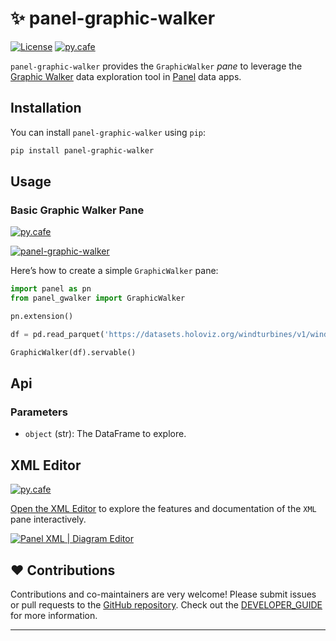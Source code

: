 # ✨ panel-graphic-walker

[![License](https://img.shields.io/badge/License-MIT%202.0-blue.svg)](https://opensource.org/licenses/MIT)
[![py.cafe](https://py.cafe/badge.svg)](https://py.cafe/philippjfr/panel-graphic-walker-basic)

`panel-graphic-walker` provides the `GraphicWalker` *pane* to leverage the [Graphic Walker](https://github.com/Kanaries/graphic-walker) data exploration tool in [Panel](https://panel.holoviz.org/) data apps.

## Installation

You can install `panel-graphic-walker` using `pip`:

```bash
pip install panel-graphic-walker
```

## Usage

### Basic Graphic Walker Pane

[![py.cafe](https://py.cafe/badge.svg)](https://py.cafe/awesome.panel.org/panel-graphic-walker-basic)

[![panel-graphic-walker](https://github.com/awesome-panel/panel-graphic-walker/blob/main/static/panel-graphic-walker.png?raw=true)](https://py.cafe/awesome.panel.org/panel-graphic-walker-editor)

Here’s how to create a simple `GraphicWalker` pane:

```python
import panel as pn
from panel_gwalker import GraphicWalker

pn.extension()

df = pd.read_parquet('https://datasets.holoviz.org/windturbines/v1/windturbines.parq')

GraphicWalker(df).servable()
```

## Api

### Parameters

- `object` (str): The DataFrame to explore.

## XML Editor

[![py.cafe](https://py.cafe/badge.svg)](https://py.cafe/awesome.panel.org/panel-xml-editor)

[Open the XML Editor](https://py.cafe/awesome.panel.org/panel-xml-editor) to explore the features and documentation of the `XML` pane interactively.

[![Panel XML | Diagram Editor](https://github.com/awesome-panel/panel-xml/blob/main/static/panel-xml-editor.gif?raw=true)](https://py.cafe/awesome.panel.org/panel-xml-editor)

## ❤️ Contributions

Contributions and co-maintainers are very welcome! Please submit issues or pull requests to the [GitHub repository](https://github.com/philippjfr/panel-graphic-walker). Check out the [DEVELOPER_GUIDE](DEVELOPER_GUIDE.md) for more information.

----
